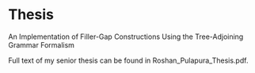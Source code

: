 # Thesis
An Implementation of Filler-Gap Constructions Using the Tree-Adjoining Grammar Formalism

Full text of my senior thesis can be found in Roshan_Pulapura_Thesis.pdf. 
